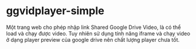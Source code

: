 # ggvidplayer-simple
Một trang web cho phép nhập link Shared Google Drive Video, là có thể load và chạy được video. Tuy nhiên sử dụng tính năng iframe và chạy video ở dạng player preview của google drive nên chất lượng player chưa tốt.
